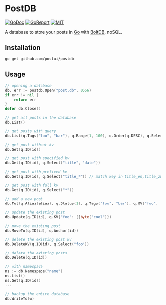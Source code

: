 # PostDB

[![GoDoc](https://godoc.org/github.com/postui/postdb?status.svg)](https://godoc.org/github.com/postui/postdb)
[![GoReport](https://goreportcard.com/badge/github.com/postui/postdb)](https://goreportcard.com/report/github.com/postui/postdb)
[![MIT](https://img.shields.io/badge/license-MIT-green)](./LICENSE)

A database to store your posts in [Go](https://golang.org) with [BoltDB](https://github.com/etcd-io/bbolt), noSQL.

## Installation
```bash
go get github.com/postui/postdb
```

## Usage

```go
// opening a database
db, err := postdb.Open("post.db", 0666)
if err != nil {
    return err
}
defer db.Close()

// get all posts in the database
db.List()

// get posts with query
db.List(q.Tags("foo", "bar"), q.Range(1, 100), q.Order(q.DESC), q.Select("title", "date", "content"))

// get post without kv
db.Get(q.ID(id))

// get post with specified kv
db.Get(q.ID(id), q.Select("title", "date"))

// get post with prefixed kv
db.Get(q.ID(id), q.Select("title_*")) // match key in title_en,title_zh...

// get post with full kv
db.Get(q.ID(id), q.Select("*"))

// add a new post
db.Put(q.Alias(alias), q.Status(1), q.Tags("foo", "bar"), q.KV{"foo": []byte("bar")})

// update the existing post
db.Update(q.ID(id), q.KV{"foo": []byte("cool")})

// move the existing post
db.MoveTo(q.ID(id), q.Anchor(id))

// delete the existing post kv
db.DeleteKV(q.ID(id), q.Select("foo"))

// delete the existing posts
db.Delete(q.ID(id))

// with namespace
ns := db.Namespace("name")
ns.List()
ns.Get(q.ID(id))
...

// backup the entire database
db.WriteTo(w)
```
